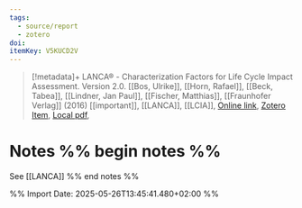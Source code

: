 ```yaml
---
tags:
  - source/report
  - zotero
doi: 
itemKey: V5KUCD2V
---
```

>[!metadata]+
> LANCA® - Characterization Factors for Life Cycle Impact Assessment. Version 2.0.
> [[Bos, Ulrike]], [[Horn, Rafael]], [[Beck, Tabea]], [[Lindner, Jan Paul]], [[Fischer, Matthias]], 
> [[Fraunhofer Verlag]] (2016)
> [[important]], [[LANCA]], [[LCIA]], 
> [Online link](https://publica.fraunhofer.de/handle/publica/297633), [Zotero Item](zotero://select/library/items/V5KUCD2V), [Local pdf](file://C:/Users/aburg/Documents/references/zotero/storage/ARN88ZZP/LANCA2.pdf), 

# Notes %% begin notes %% 
See [[LANCA]]
%% end notes %%




%% Import Date: 2025-05-26T13:45:41.480+02:00 %%
